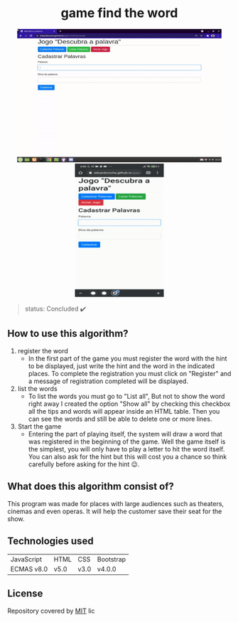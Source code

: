 <h1 align="center"> game find the word </h1>
 
 
 
 <p align="center"> 
 <img width="460" height="300" src="img/assets/palavra.gif">
 <img width="200" height="300" src="img/assets/gifcll.gif">
 </p>
 
 
 > status: Concluded ✔️
 
 
 
 ## How to use this algorithm?

1. register the word
     + In the first part of the game you must register the word with the hint to be displayed, just write the hint and the word in the indicated places. To complete the registration you must click on "Register" and a message of registration completed will be displayed.
2. list the words
     + To list the words you must go to "List all", But not to show the word right away I created the option "Show all" by checking this checkbox all the tips and words will appear inside an HTML table. Then you can see the words and still be able to delete one or more lines.
3. Start the game
     + Entering the part of playing itself, the system will draw a word that was registered in the beginning of the game. Well the game itself is the simplest, you will only have to play a letter to hit the word itself. You can also ask for the hint but this will cost you a chance so think carefully before asking for the hint 😉.

## What does this algorithm consist of?

This program was made for places with large audiences such as theaters, cinemas and even operas. It will help the customer save their seat for the show.

## Technologies used


<table> 
 <tr>
  <td>JavaScript</td>
  <td>HTML</td>
  <td>CSS</td>
  <td>Bootstrap</td>
 </tr>
 <tr> 
  <td> ECMAS v8.0</td>
  <td> v5.0 </td>
  <td>v3.0</td>
  <td>v4.0.0</td>
 </tr>
</table>

## License
Repository covered by [MIT](http://escolhaumalicenca.com.br/licencas/mit/) lic
